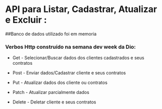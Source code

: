 # API para Listar, Cadastrar, Atualizar e Excluir :
##Banco de dados utilizado foi em memoria
### Verbos Http construído na semana dev week da Dio:
- Get - Selecionar/Buscar dados dos clientes cadastrados e seus contratos

- Post - Enviar dados/Cadastrar cliente e seus contratos

- Put - Atualizar dados dos cliente ou contratos

- Patch - Atualizar parcialmente dados

- Delete - Deletar cliente e seus contratos

  

  

  
  
  
